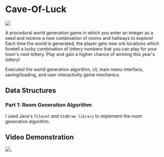 # Cave-Of-Luck

![](https://github.com/angela-rodriguezz/Cave-Of-Luck/blob/main/game%20gif.gif)

A procedural world generation game in which you enter an integer as a seed and receive a new combination of rooms and hallways to explore! Each time the world is generated, the player gets new orb locations which foretell a lucky combination of lottery numbers that you can play for your town's next lottery. Play and gain a higher chance of winning this year's lottery!

Executed the world generation algorithm, UI, main menu interface, saving/loading, and user interactivity game mechanics.

## Data Structures

### Part 1: Room Generation Algorithm

I used Java's ``Tileset`` and ``StdDraw library`` to implement the room generation algorithm.

## Video Demonstration
[![.](https://i.ytimg.com/an_webp/FtFxGPzvim0/mqdefault_6s.webp?du=3000&sqp=CIPGoqYG&rs=AOn4CLBDKnQzjD1ZekNFrO-BT8AuYcwTBA)](https://www.youtube.com/watch?v=FtFxGPzvim0)
